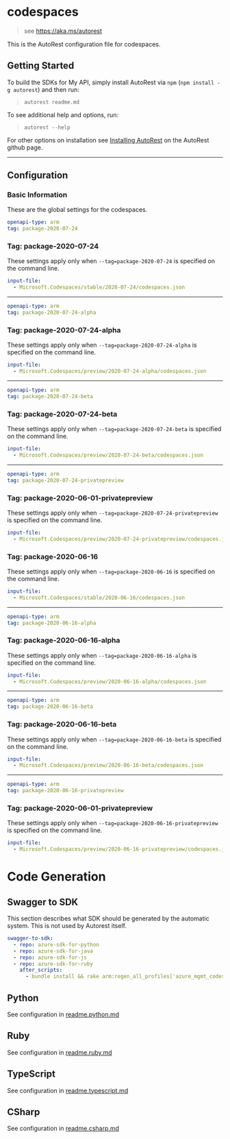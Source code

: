 # codespaces

> see https://aka.ms/autorest

This is the AutoRest configuration file for codespaces.

## Getting Started

To build the SDKs for My API, simply install AutoRest via `npm` (`npm install -g autorest`) and then run:

> `autorest readme.md`

To see additional help and options, run:

> `autorest --help`

For other options on installation see [Installing AutoRest](https://aka.ms/autorest/install) on the AutoRest github page.

---

## Configuration

### Basic Information

These are the global settings for the codespaces.

```yaml
openapi-type: arm
tag: package-2020-07-24
```

### Tag: package-2020-07-24

These settings apply only when `--tag=package-2020-07-24` is specified on the command line.

```yaml $(tag) == 'package-2020-07-24'
input-file:
  - Microsoft.Codespaces/stable/2020-07-24/codespaces.json
```

---
```yaml
openapi-type: arm
tag: package-2020-07-24-alpha
```

### Tag: package-2020-07-24-alpha

These settings apply only when `--tag=package-2020-07-24-alpha` is specified on the command line.

```yaml $(tag) == 'package-2020-07-24-alpha'
input-file:
  - Microsoft.Codespaces/preview/2020-07-24-alpha/codespaces.json
```

---
```yaml
openapi-type: arm
tag: package-2020-07-24-beta
```

### Tag: package-2020-07-24-beta

These settings apply only when `--tag=package-2020-07-24-beta` is specified on the command line.

```yaml $(tag) == 'package-2020-07-24-beta'
input-file:
  - Microsoft.Codespaces/preview/2020-07-24-beta/codespaces.json
```


---
```yaml
openapi-type: arm
tag: package-2020-07-24-privatepreview
```

### Tag: package-2020-06-01-privatepreview

These settings apply only when `--tag=package-2020-07-24-privatepreview` is specified on the command line.

```yaml $(tag) == 'package-2020-07-24-privatepreview'
input-file:
  - Microsoft.Codespaces/preview/2020-07-24-privatepreview/codespaces.json
```

### Tag: package-2020-06-16

These settings apply only when `--tag=package-2020-06-16` is specified on the command line.

```yaml $(tag) == 'package-2020-06-16'
input-file:
  - Microsoft.Codespaces/stable/2020-06-16/codespaces.json
```

---
```yaml
openapi-type: arm
tag: package-2020-06-16-alpha
```

### Tag: package-2020-06-16-alpha

These settings apply only when `--tag=package-2020-06-16-alpha` is specified on the command line.

```yaml $(tag) == 'package-2020-06-16-alpha'
input-file:
  - Microsoft.Codespaces/preview/2020-06-16-alpha/codespaces.json
```

---
```yaml
openapi-type: arm
tag: package-2020-06-16-beta
```

### Tag: package-2020-06-16-beta

These settings apply only when `--tag=package-2020-06-16-beta` is specified on the command line.

```yaml $(tag) == 'package-2020-06-16-beta'
input-file:
  - Microsoft.Codespaces/preview/2020-06-16-beta/codespaces.json
```


---
```yaml
openapi-type: arm
tag: package-2020-06-16-privatepreview
```

### Tag: package-2020-06-01-privatepreview

These settings apply only when `--tag=package-2020-06-16-privatepreview` is specified on the command line.

```yaml $(tag) == 'package-2020-06-16-privatepreview'
input-file:
  - Microsoft.Codespaces/preview/2020-06-16-privatepreview/codespaces.json
```

# Code Generation

## Swagger to SDK

This section describes what SDK should be generated by the automatic system.
This is not used by Autorest itself.

```yaml $(swagger-to-sdk)
swagger-to-sdk:
  - repo: azure-sdk-for-python
  - repo: azure-sdk-for-java
  - repo: azure-sdk-for-js
  - repo: azure-sdk-for-ruby
    after_scripts:
      - bundle install && rake arm:regen_all_profiles['azure_mgmt_codespaces']
```

## Python

See configuration in [readme.python.md](./readme.python.md)

## Ruby

See configuration in [readme.ruby.md](./readme.ruby.md)

## TypeScript

See configuration in [readme.typescript.md](./readme.typescript.md)

## CSharp

See configuration in [readme.csharp.md](./readme.csharp.md)
